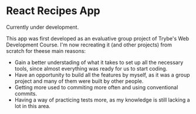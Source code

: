 # React Recipes App
Currently under development.

This app was first developed as an evaluative group project of Trybe's Web Development Course.
I'm now recreating it (and other projects) from scratch for theese main reasons:
- Gain a better understading of what it takes to set up all the necessary tools, since almost everything was ready for us to start coding.
- Have an opportunity to build all the features by myself, as it was a group project and many of them were built by other people.
- Getting more used to commiting more often and using conventional commits.
- Having a way of practicing tests more, as my knowledge is still lacking a lot in this area.
